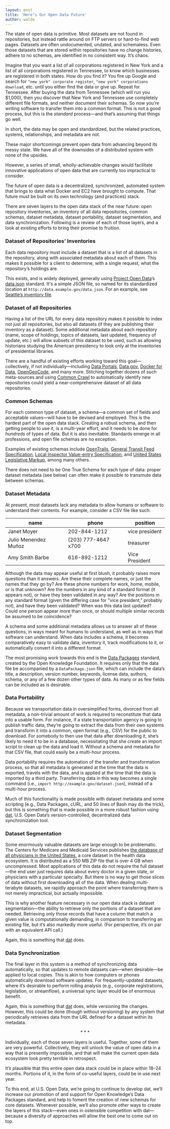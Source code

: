 ```yaml
---
layout: post
title: 'Here’s Our Open Data Future'
author: waldo
---
```


The state of open data is primitive. Most datasets are not found in repositories, but instead rattle around on FTP servers or hard-to-find web pages. Datasets are often undocumented, undated, and schemaless. Even those datasets that are stored within repositories have no change histories, adhere to no schemas, are identified in no consistent way. It’s chaos.

Imagine that you want a list of all corporations registered in New York and a list of all corporations registered in Tennessee, to know which businesses are registered in both states. How do you find it? You fire up Google and search for `"new york" corporate register`, `"new york" corporations download`, etc. until you either find the data or give up. Repeat for Tennessee. After buying the data from Tennessee (which will run you $1,000), then you discover that New York and Tennessee use completely different file formats, and neither document their schemas. So now you’re writing software to transfer them into a common format. This is not a good process, but this is the _standard_ process—and that’s assuming that things go well.

In short, the data may be open and standardized, but the related practices, systems, relationships, and metadata are not.

These major shortcomings prevent open data from advancing beyond its messy state. We have all of the downsides of a distributed system with none of the upsides.

However, a series of small, wholly-achievable changes would facilitate innovative applications of open data that are currently too impractical to consider.

The future of open data is a decentralized, synchronized, automated system that brings to data what Docker and EC2 have brought to compute. That future must be built on its own technology (and practices) stack.

There are seven layers to the open data stack of the near future: open repository inventories, an inventory of all data repositories, common schemas, dataset metadata, dataset portability, dataset segmentation, and data synchronization. Following is a review of each of those layers, and a look at existing efforts to bring their promise to fruition.

### Dataset of Repositories’ Inventories

Each data repository must include a dataset that is a list of all datasets in the repository, along with associated metadata about each of them. This makes it possible for a client to determine, with a single request, what the repository’s holdings are.

This exists, and is widely deployed, generally using [Project Open Data](https://project-open-data.cio.gov/)’s [data.json](https://project-open-data.cio.gov/v1.1/schema/) standard. It's a simple JSON file, so named for its standardized location at `http://data.example.gov/data.json`. For an example, see [Seattle’s inventory file](http://data.seattle.gov/data.json).

### Dataset of all Repositories

Having a list of the URL for every data repository makes it possible to index not just all repositories, but also all datasets (if they are publishing their inventory as a dataset). Some additional metadata about each repository (name, scope of holdings, topics of datasets, last updated, frequency of update, etc.) will allow subsets of this dataset to be used, such as allowing historians studying the American presidency to look only at the inventories of presidential libraries.

There are a handful of existing efforts working toward this goal—collectively, if not individually—including [Data Portals](http://dataportals.org/), [Data.gov](http://www.data.gov/), [Docker for Data](http://www.dockerfordata.com/), [OpenGeoCode](http://www.opengeocode.org/opendata/), and many more. Stitching together dozens of such meta-sources and using [Common Crawl](https://commoncrawl.org/) to automatically identify new repositories could yield a near-comprehensive dataset of all data repositories.

### Common Schemas

For each common type of dataset, a schema—a common set of fields and acceptable values—will have to be devised and employed. This is the hardest part of the open data stack. Creating a robust schema, and then getting people to use it, is a multi-year effort, and it needs to be done for _hundreds_ of types of data. But it is also inevitable. Standards emerge in all professions, and open file schemas are no exception. 

Examples of existing schemas include [OpenTrails](http://www.opentraildata.org/), [General Transit Feed Specification](https://developers.google.com/transit/gtfs/), [Local Inspector Value-entry Specification](http://www.codeforamerica.org/our-work/data-formats/LIVES/), and [United States Legislative Markup](http://xml.house.gov/), among many others.

There does not need to be One True Schema for each type of data: proper dataset metadata (see below) can often make it possible to transmute data between schemas.

### Dataset Metadata

At present, most datasets lack any metadata to allow humans or software to understand their contents. For example, consider a CSV file like such:

<table>
<thead>
<tr>
<th>name</th><th>phone</th><th>position</th>
</tr>
</thead>
<tbody>
<tr>
<td>Janet Moyer</td><td>202-844-1212</td><td>vice president</td>
</tr>
<tr>
<td>Julio Menendez Muñoz</td><td>(203) 777-4647 x700</td><td>treasurer</td>
</tr>
<tr>
<td>Amy Smith Barbe</td><td>616-892-1212</td><td>Vice President</td>
</tr>
</tbody>
</table>

Although the data may appear useful at first blush, it probably raises more questions than it answers. Are these their complete names, or just the names that they go by? Are these phone numbers for work, home, mobile, or is that unknown? Are the numbers in any kind of a standard format (it appears not), or have they been validated in any way? Are the positions in any standard format (given the differing case for "vice president," probably not), and have they been validated? When was this data last updated? Could one person appear more than once, or should multiple similar records be assumed to be coincidence?

A schema and some additional metadata allows us to answer all of these questions, in ways meant for humans to understand, as well as in ways that software can understand. When data includes a schema, it becomes comparatively easy to validate data, inventory it, track modifications to it, or automatically convert it into a different format.

The most promising work towards this end is the [Data Packages](http://data.okfn.org/) standard, created by the Open Knowledge Foundation. It requires only that the data file be accompanied by a `DataPackage.json` file, which can include the data’s title, a description, version number, keywords, license data, authors, schema, or any of a few dozen other types of data. As many or as few fields can be included as is desirable.

### Data Portability

Because we transportation data in oversimplified forms, divorced from all metadata, a non-trivial amount of work is required to reconstitute that data into a usable form. For instance, if a state transportation agency is going to publish traffic data, they’re going to extract the data from their own systems and transform it into a common, open format (e.g., CSV) for the public to download. For somebody to then use that data after downloading it, she’s likely to need it to be in a database, necessitating that she create an import script to clean up the data and load it. Without a schema and metadata for that CSV file, that could easily be a multi-hour process.

Data portability requires the automation of the transfer and transformation process, so that all metadata is generated at the time that the data is exported, travels with the data, and is applied at the time that the data is imported by a third party. Transferring data in this way becomes a single command (i.e., `import http://example.gov/dataset.json`), instead of a multi-hour process.

Much of this functionality is made possible with dataset metadata and some scripting (e.g., Data Packages, cURL, and 50 lines of Bash may do the trick), but this is something that is made possible in a more robust fashion using [dat](http://dat-data.com/), U.S. Open Data’s version-controlled, decentralized data synchronization tool.

### Dataset Segmentation

Some enormously valuable datasets are large enough to be problematic. The Centers for Medicare and Medicaid Services publishes [the database of all physicians in the United States](http://download.cms.gov/nppes/NPI_Files.html), a core dataset in the health data ecosystem. It is distributed as a 550 MB ZIP file that is over 4 GB when uncompressed. Most applications of this data do not require the full dataset—the end user just requires data about every doctor in a given state, or physicians with a particular specialty. But there is no way to get those slices of data without first downloading all of the data. When dealing multi-terabyte datasets, we rapidly approach the point where transferring them is not merely impractical, but actually impossible.

This is why another feature necessary in our open data stack is dataset segmentation—the ability to retrieve only the portions of a dataset that are needed. Retrieving only those records that have a column that match a given value is computationally demanding, in comparison to transferring an existing file, but it’s also markedly more useful. (For perspective, it’s on par with an equivalent API call.)

Again, this is something that [dat](http://dat-data.com/) does.

### Data Synchronization

The final layer in this system is a method of synchronizing data automatically, so that updates to remote datasets can—when desirable—be applied to local copies. This is akin to how computers or phones automatically download software updates. For frequently-updated datasets, where it’s desirable to perform rolling analysis (e.g., corporate registrations, legislation, or streamflow), a universal sync layer would be of enormous benefit.

Again, this is something that [dat](http://dat-data.com/) does, while versioning the changes. However, this could be done (though without versioning) by any system that periodically retrieves data from the URL defined for a dataset within its metadata.

<center>* * *</center>

Individually, each of those seven layers is useful. Together, some of them are very powerful. Collectively, they will unlock the value of open data in a way that is presently impossible, and that will make the current open data ecosystem look pretty terrible in retrospect.

It’s plausible that this entire open data stack could be in place within 18–24 months. Portions of it, in the form of co-useful layers, could be in use next year.

To this end, at U.S. Open Data, we’re going to continue to develop dat, we’ll increase our promotion of and support for Open Knowledge’s Data Packages standard, and help to foment the creation of new schemas for core datasets. Whenever possible, we’ll also promote _other_ ways to create the layers of this stack—even ones in ostensible competition with dat—because a diversity of approaches will allow the best one to come out on top.
